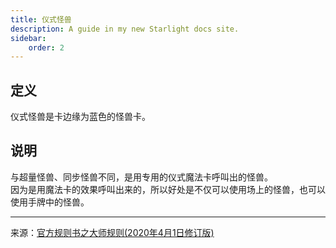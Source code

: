 ```yaml
---
title: 仪式怪兽
description: A guide in my new Starlight docs site.
sidebar:
    order: 2
---
```


## 定义

仪式怪兽是卡边缘为蓝色的怪兽卡。  

## 说明

与超量怪兽、同步怪兽不同，是用专用的仪式魔法卡呼叫出的怪兽。  
因为是用魔法卡的效果呼叫出来的，所以好处是不仅可以使用场上的怪兽，也可以使用手牌中的怪兽。

---

来源：[官方规则书之大师规则(2020年4月1日修订版)](https://www.yugioh-card-cn.com/playing)
